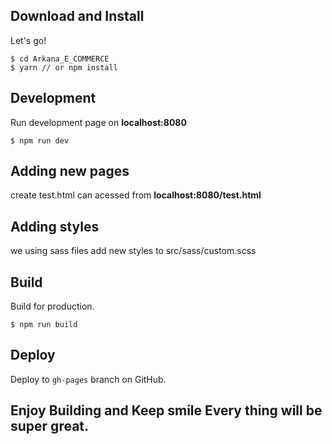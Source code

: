 ## Download and Install

Let's go!

```
$ cd Arkana_E_COMMERCE
$ yarn // or npm install
```

## Development

Run development page on **localhost:8080**

```
$ npm run dev
```

## Adding new pages

create test.html
can acessed from **localhost:8080/test.html**

## Adding styles

we using sass files 
add new styles to src/sass/custom.scss

## Build

Build for production.

```
$ npm run build
```

## Deploy

Deploy to `gh-pages` branch on GitHub.

## Enjoy Building and Keep smile Every thing will be super great.
```
```


